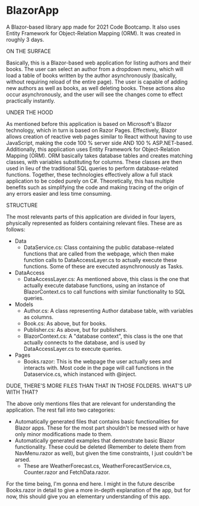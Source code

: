 # BlazorApp
 
 A Blazor-based library app made for 2021 Code Bootcamp. It also uses Entity Framework for Object-Relation Mapping (ORM). It was created in roughly 3 days.

 ON THE SURFACE

 Basically, this is a Blazor-based web application for listing authors and their books. The user can select an author from a dropdown menu, which will load a table of books written by the author asynchronously (basically, without requiring reload of the entire 
 page). The user is capable of adding new authors as well as books, as well deleting books. These actions also occur asynchronously, and the user will see the changes come to effect practically instantly.

 UNDER THE HOOD

 As mentioned before this application is based on Microsoft's Blazor technology, which in turn is based on Razor Pages. Effectively, Blazor allows creation of reactive web pages similar to React without having to use JavaScript, making the code 100 % server side 
 AND 100 % ASP.NET-based. Additionally, this application uses Entity Framework for Object-Relation Mapping (ORM). ORM basically takes database tables and creates matching classes, with variables substituting for columns. These classes are then used in lieu of the 
 traditional SQL queries to perform database-related functions. Together, these technologies effectively allow a full stack application to be coded purely on C#. Theoretically, this has multiple benefits such as simplifying the code and making tracing of the 
 origin of any errors easier and less time consuming.

 STRUCTURE

 The most relevants parts of this application are divided in four layers, physically represented as folders containing relevant files. These are as follows:

 - Data
   - DataService.cs: Class containing the public database-related functions that are called from the webpage, which then make function calls to DataAccessLayer.cs to actually execute these functions. Some of these are executed asynchronously as Tasks.
 - DataAccess
   - DataAccessLayer.cs: As mentioned above, this class is the one that actually execute database functions, using an instance of BlazorContext.cs to call functions with similar functionality to SQL queries.
 - Models
   - Author.cs: A class representing Author database table, with variables as columns.
   - Book.cs: As above, but for books.
   - Publisher.cs: As above, but for publishers.
   - BlazorContext.cs: A "database context", this class is the one that actually connects to the database, and is used by DataAccessLayer.cs to execute queries.
 - Pages
   - Books.razor: This is the webpage the user actually sees and interacts with. Most code in the page will call functions in the Dataservice.cs, which instanced with @inject.

 DUDE, THERE'S MORE FILES THAN THAT IN THOSE FOLDERS. WHAT'S UP WITH THAT?

 The above only mentions files that are relevant for understanding the application. The rest fall into two categories:

 - Automatically generated files that contains basic functionalities for Blazor apps. These for the most part shouldn't be messed with or have only minor modifications made to them.
 - Automatically generated examples that demonstrate basic Blazor functionality. These could be deleted (Remember to delete them from NavMenu.razor as well), but given the time constraints, I just couldn't be arsed.
   - These are WeatherForecast.cs, WeatherForecastService.cs, Counter.razor and FetchData.razor.
  
  For the time being, I'm gonna end here. I might in the future describe Books.razor in detail to give a more in-depth explanation of the app, but for now, this should give you an elementary understanding of this app.    
